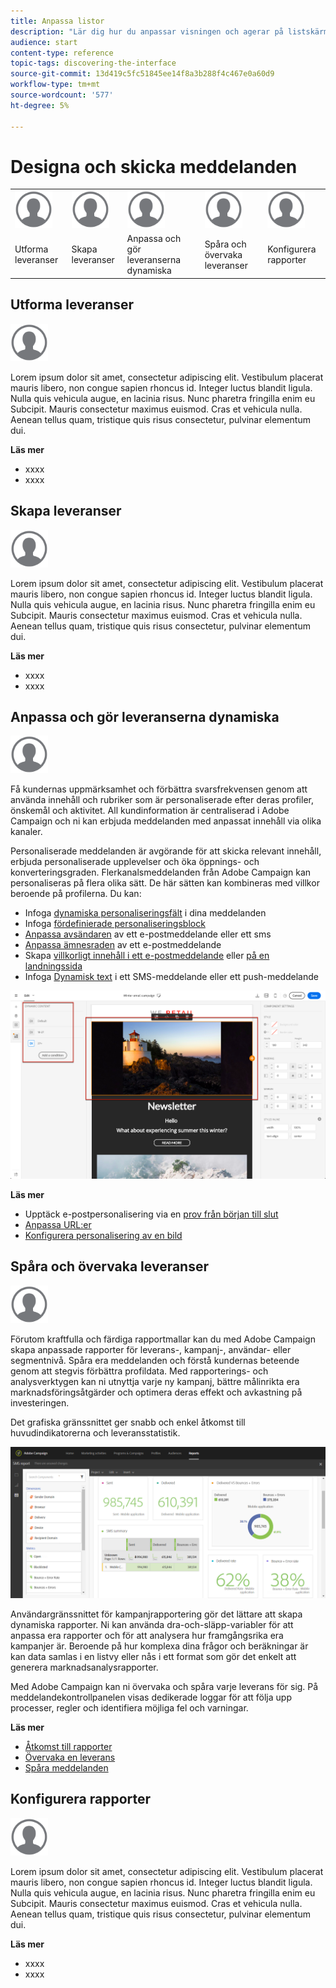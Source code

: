 ```yaml
---
title: Anpassa listor
description: "Lär dig hur du anpassar visningen och agerar på listskärmar i Adobe Campaign Standard:sortera, filtrera, ta bort eller duplicera element. Listar skärmar visar element för en eller flera angivna resurser."
audience: start
content-type: reference
topic-tags: discovering-the-interface
source-git-commit: 13d419c5fc51845ee14f8a3b288f4c467e0a60d9
workflow-type: tm+mt
source-wordcount: '577'
ht-degree: 5%

---
```



# Designa och skicka meddelanden

<table>
<tr>
    <td valign="top">
        <a href="../../start/using/work-with-audiences.md"><img width="60px" alt="villkor" src="assets/icon_profile.svg"/></a>
    </td>
    <td valign="top">
        <a href="../../api/using/creating-a-service.md"><img width="60px" alt="villkor" src="assets/icon_profile.svg"/></a>
    </td>
    <td valign="top">
        <a href="../../api/using/interacting-with-custom-resources.md"><img width="60px" alt="villkor" src="assets/icon_profile.svg"/></a>
    </td>
    <td valign="top">
        <a href="../../api/using/interacting-with-marketing-history.md"><img width="60px" alt="villkor" src="assets/icon_profile.svg"/></a>
    </td>
    <td valign="top">
        <a href="../../api/using/interacting-with-marketing-history.md"><img width="60px" alt="villkor" src="assets/icon_profile.svg"/></a>
    </td>
</tr>
<tr>
<td>Utforma leveranser</td>
<td>Skapa leveranser</td>
<td>Anpassa och gör leveranserna dynamiska</td>
<td>Spåra och övervaka leveranser</td>
<td>Konfigurera rapporter</td>
</tr>
</table>

## Utforma leveranser

<img width="60px" alt="villkor" src="assets/icon_profile.svg"/>

Lorem ipsum dolor sit amet, consectetur adipiscing elit. Vestibulum placerat mauris libero, non congue sapien rhoncus id. Integer luctus blandit ligula. Nulla quis vehicula augue, en lacinia risus. Nunc pharetra fringilla enim eu Subcipit. Mauris consectetur maximus euismod. Cras et vehicula nulla. Aenean tellus quam, tristique quis risus consectetur, pulvinar elementum dui.

**Läs mer**

* xxxx
* xxxx

## Skapa leveranser

<img width="60px" alt="villkor" src="assets/icon_profile.svg"/>

Lorem ipsum dolor sit amet, consectetur adipiscing elit. Vestibulum placerat mauris libero, non congue sapien rhoncus id. Integer luctus blandit ligula. Nulla quis vehicula augue, en lacinia risus. Nunc pharetra fringilla enim eu Subcipit. Mauris consectetur maximus euismod. Cras et vehicula nulla. Aenean tellus quam, tristique quis risus consectetur, pulvinar elementum dui.

**Läs mer**

* xxxx
* xxxx

## Anpassa och gör leveranserna dynamiska

<img width="60px" alt="villkor" src="assets/icon_profile.svg"/>

Få kundernas uppmärksamhet och förbättra svarsfrekvensen genom att använda innehåll och rubriker som är personaliserade efter deras profiler, önskemål och aktivitet. All kundinformation är centraliserad i Adobe Campaign och ni kan erbjuda meddelanden med anpassat innehåll via olika kanaler.

Personaliserade meddelanden är avgörande för att skicka relevant innehåll, erbjuda personaliserade upplevelser och öka öppnings- och konverteringsgraden. Flerkanalsmeddelanden från Adobe Campaign kan personaliseras på flera olika sätt. De här sätten kan kombineras med villkor beroende på profilerna. Du kan:

* Infoga [dynamiska personaliseringsfält](../../designing/using/personalization.md#inserting-a-personalization-field) i dina meddelanden
* Infoga [fördefinierade personaliseringsblock](../../designing/using/personalization.md#adding-a-content-block)
* [Anpassa avsändaren](../../designing/using/subject-line.md) av ett e-postmeddelande eller ett sms
* [Anpassa ämnesraden](../../designing/using/subject-line.md) av ett e-postmeddelande
* Skapa [villkorligt innehåll i ett e-postmeddelande](../../designing/using/personalization.md#defining-dynamic-content-in-an-email) eller [på en landningssida](../../channels/using/designing-a-landing-page.md#defining-dynamic-content-in-a-landing-page)
* Infoga [Dynamisk text](../../channels/using/defining-dynamic-text.md) i ett SMS-meddelande eller ett push-meddelande

![](assets/delivery_content_43.png)

**Läs mer**

* Upptäck e-postpersonalisering via en [prov från början till slut](../../designing/using/personalization.md#example-email-personalization)
* [Anpassa URL:er](../../designing/using/personalization.md#personalizing-urls)
* [Konfigurera personalisering av en bild](../../designing/using/personalization.md#personalizing-an-image-source)

## Spåra och övervaka leveranser

<img width="60px" alt="villkor" src="assets/icon_profile.svg"/>

Förutom kraftfulla och färdiga rapportmallar kan du med Adobe Campaign skapa anpassade rapporter för leverans-, kampanj-, användar- eller segmentnivå. Spåra era meddelanden och förstå kundernas beteende genom att stegvis förbättra profildata. Med rapporterings- och analysverktygen kan ni utnyttja varje ny kampanj, bättre målinrikta era marknadsföringsåtgärder och optimera deras effekt och avkastning på investeringen.

Det grafiska gränssnittet ger snabb och enkel åtkomst till huvudindikatorerna och leveransstatistik.

![](assets/dynamic_report_intro.png)

Användargränssnittet för kampanjrapportering gör det lättare att skapa dynamiska rapporter. Ni kan använda dra-och-släpp-variabler för att anpassa era rapporter och för att analysera hur framgångsrika era kampanjer är. Beroende på hur komplexa dina frågor och beräkningar är kan data samlas i en listvy eller nås i ett format som gör det enkelt att generera marknadsanalysrapporter.

Med Adobe Campaign kan ni övervaka och spåra varje leverans för sig. På meddelandekontrollpanelen visas dedikerade loggar för att följa upp processer, regler och identifiera möjliga fel och varningar.


**Läs mer**

* [Åtkomst till rapporter](../../reporting/using/about-dynamic-reports.md)
* [Övervaka en leverans](../../sending/using/monitoring-a-delivery.md)
* [Spåra meddelanden](../../sending/using/tracking-messages.md)

## Konfigurera rapporter

<img width="60px" alt="villkor" src="assets/icon_profile.svg"/>

Lorem ipsum dolor sit amet, consectetur adipiscing elit. Vestibulum placerat mauris libero, non congue sapien rhoncus id. Integer luctus blandit ligula. Nulla quis vehicula augue, en lacinia risus. Nunc pharetra fringilla enim eu Subcipit. Mauris consectetur maximus euismod. Cras et vehicula nulla. Aenean tellus quam, tristique quis risus consectetur, pulvinar elementum dui.

**Läs mer**

* xxxx
* xxxx
